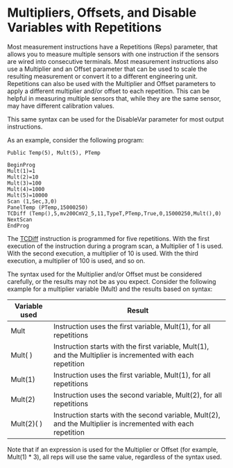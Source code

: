 # Multipliers, Offsets, and Disable Variables with Repetitions

Most measurement instructions have a Repetitions (Reps) parameter, that allows you to measure multiple sensors with one instruction if the sensors are wired into consecutive terminals. Most measurement instructions also use a Multiplier and an Offset parameter that can be used to scale the resulting measurement or convert it to a different engineering unit. Repetitions can also be used with the Multiplier and Offset parameters to apply a different multiplier and/or offset to each repetition. This can be helpful in measuring multiple sensors that, while they are the same sensor, may have different calibration values.

This same syntax can be used for the DisableVar parameter for most output instructions.

As an example, consider the following program:

```crbasic
Public Temp(5), Mult(5), PTemp

BeginProg
Mult(1)=1
Mult(2)=10
Mult(3)=100
Mult(4)=1000
Mult(5)=10000
Scan (1,Sec,3,0)
PanelTemp (PTemp,15000250)
TCDiff (Temp(),5,mv200CmV2_5,11,TypeT,PTemp,True,0,15000250,Mult(),0)
NextScan
EndProg
```

The [TCDiff](../Instructions/tcdiff.md) instruction is programmed for five repetitions. With the first execution of the instruction during a program scan, a Multiplier of 1 is used. With the second execution, a multiplier of 10 is used. With the third execution, a multiplier of 100 is used, and so on.

The syntax used for the Multiplier and/or Offset must be considered carefully, or the results may not be as you expect. Consider the following example for a multiplier variable (Mult) and the results based on syntax:

| Variable used | Result                                                                                                       |
| ------------- | ------------------------------------------------------------------------------------------------------------ |
| Mult          | Instruction uses the first variable, Mult(1), for all repetitions                                            |
| Mult( )       | Instruction starts with the first variable, Mult(1), and the Multiplier is incremented with each repetition  |
| Mult(1)       | Instruction uses the first variable, Mult(1), for all repetitions                                            |
| Mult(2)       | Instruction uses the second variable, Mult(2), for all repetitions                                           |
| Mult(2)( )    | Instruction starts with the second variable, Mult(2), and the Multiplier is incremented with each repetition |

Note that if an expression is used for the Multiplier or Offset (for example, Mult(1) \* 3), all reps will use the same value, regardless of the syntax used.
